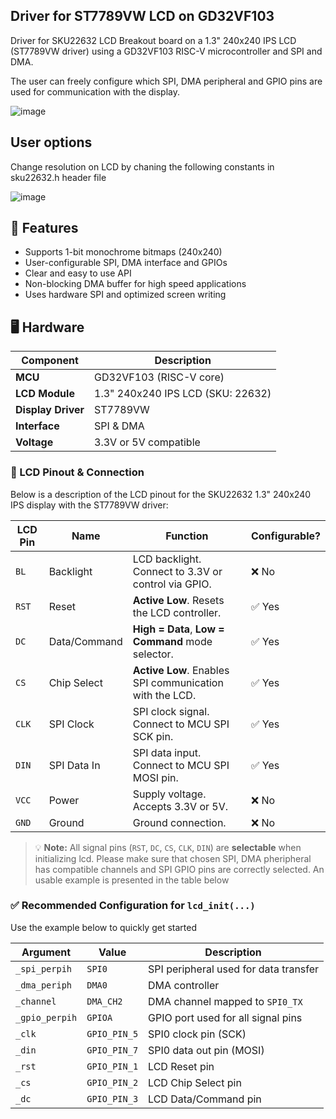 ## Driver for ST7789VW LCD on GD32VF103

Driver for SKU22632 LCD Breakout board on a 1.3" 240x240 IPS LCD (ST7789VW driver) using a GD32VF103 RISC-V microcontroller and SPI and DMA.

The user can freely configure which SPI, DMA peripheral and GPIO pins are used for communication with the display.

![image](https://github.com/user-attachments/assets/1bd5ee32-b214-4a39-9df6-e109f845d37e)


## User options
Change resolution on LCD by chaning the following constants in sku22632.h header file

![image](https://github.com/user-attachments/assets/2e9fd384-8f7a-4733-ad70-e98ed928888c)


## 📌 Features

- Supports 1-bit monochrome bitmaps (240x240)
- User-configurable SPI, DMA interface and GPIOs
- Clear and easy to use API
- Non-blocking DMA buffer for high speed applications
- Uses hardware SPI and optimized screen writing

## 🖥️ Hardware

| Component           | Description                            |
|---------------------|----------------------------------------|
| **MCU**             | GD32VF103 (RISC-V core)                |
| **LCD Module**      | 1.3" 240x240 IPS LCD (SKU: 22632)      |
| **Display Driver**  | ST7789VW                               |
| **Interface**       | SPI & DMA                              |
| **Voltage**         | 3.3V or 5V compatible                  |

### 🔌 LCD Pinout & Connection

Below is a description of the LCD pinout for the SKU22632 1.3" 240x240 IPS display with the ST7789VW driver:

| LCD Pin | Name         | Function                                                  | Configurable? |
|---------|--------------|-----------------------------------------------------------|----------------|
| `BL`    | Backlight    | LCD backlight. Connect to 3.3V or control via GPIO.       | ❌ No       |
| `RST`   | Reset        | **Active Low**. Resets the LCD controller.               | ✅ Yes         |
| `DC`    | Data/Command | **High = Data**, **Low = Command** mode selector.         | ✅ Yes         |
| `CS`    | Chip Select  | **Active Low**. Enables SPI communication with the LCD.   | ✅ Yes         |
| `CLK`   | SPI Clock    | SPI clock signal. Connect to MCU SPI SCK pin.             | ✅ Yes         |
| `DIN`   | SPI Data In  | SPI data input. Connect to MCU SPI MOSI pin.              | ✅ Yes         |
| `VCC`   | Power        | Supply voltage. Accepts 3.3V or 5V.                        | ❌ No          |
| `GND`   | Ground       | Ground connection.                                         | ❌ No          |

> 💡 **Note:** All signal pins (`RST`, `DC`, `CS`, `CLK`, `DIN`) are **selectable** when initializing lcd. Please make sure that chosen SPI, DMA pheripheral has compatible channels and SPI GPIO pins are correctly selected. An usable example is presented in the table below


### ✅ Recommended Configuration for `lcd_init(...)`

Use the example below to quickly get started

| Argument       | Value        | Description                           |
| -------------- | ------------ | ------------------------------------- |
| `_spi_perpih`  | `SPI0`       | SPI peripheral used for data transfer |
| `_dma_periph`  | `DMA0`       | DMA controller                        |
| `_channel`     | `DMA_CH2`    | DMA channel mapped to `SPI0_TX`       |
| `_gpio_perpih` | `GPIOA`      | GPIO port used for all signal pins    |
| `_clk`         | `GPIO_PIN_5` | SPI0 clock pin (SCK)                  |
| `_din`         | `GPIO_PIN_7` | SPI0 data out pin (MOSI)              |
| `_rst`         | `GPIO_PIN_1` | LCD Reset pin                         |
| `_cs`          | `GPIO_PIN_2` | LCD Chip Select pin                   |
| `_dc`          | `GPIO_PIN_3` | LCD Data/Command pin                  |
